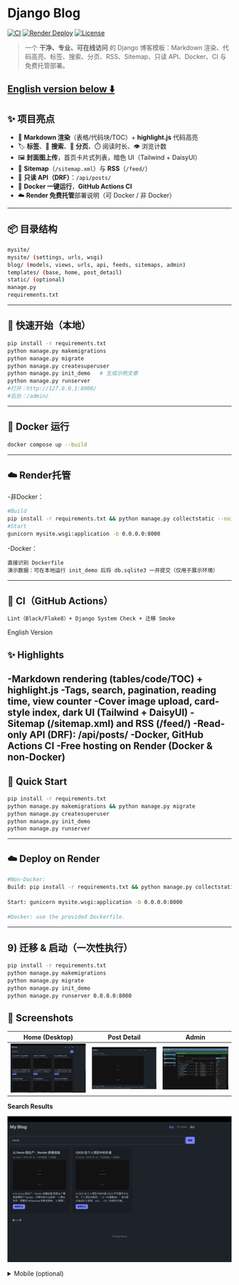 # Django Blog 
[![CI](https://github.com/<houscmessi>/<Django-Blog>/actions/workflows/ci.yml/badge.svg)](https://github.com/<houscmessi>/<Django-Blog>/actions)
[![Render Deploy](https://img.shields.io/badge/Render-Live%20Demo-blue?logo=render)](https://<你的render子域名>.onrender.com)
[![License](https://img.shields.io/badge/license-MIT-green)](./LICENSE)

> 一个 **干净、专业、可在线访问** 的 Django 博客模板：Markdown 渲染、代码高亮、标签、搜索、分页、RSS、Sitemap、只读 API、Docker、CI 与免费托管部署。

[English version below ⬇️](#english-version)
---

## ✨ 项目亮点
- 📝 **Markdown 渲染**（表格/代码块/TOC）+ **highlight.js** 代码高亮
- 🏷️ **标签**、🔎 **搜索**、📄 **分页**、⏱️ 阅读时长、👁️ 浏览计数
- 🖼️ **封面图上传**，首页卡片式列表，暗色 UI（Tailwind + DaisyUI）
- 🧭 **Sitemap**（`/sitemap.xml`）与 **RSS**（`/feed/`）
- 🔗 **只读 API（DRF）**：`/api/posts/`
- 🐳 **Docker 一键运行**，**GitHub Actions CI**
- ☁️ **Render 免费托管**部署说明（可 Docker / 非 Docker）
---
## 📦 目录结构
```bash
mysite/
mysite/ (settings, urls, wsgi)
blog/ (models, views, urls, api, feeds, sitemaps, admin)
templates/ (base, home, post_detail)
static/ (optional)
manage.py
requirements.txt
```
---

## 🚀 快速开始（本地）
```bash
pip install -r requirements.txt
python manage.py makemigrations
python manage.py migrate
python manage.py createsuperuser
python manage.py init_demo   # 生成示例文章
python manage.py runserver
#打开：http://127.0.0.1:8000/
#后台：/admin/
```
---
## 🐳 Docker 运行
```bash
docker compose up --build
```
---
## ☁️ Render托管
-非Docker：
```bash
#Build 
pip install -r requirements.txt && python manage.py collectstatic --noinput
#Start 
gunicorn mysite.wsgi:application -b 0.0.0.0:8000
```
-Docker：
```bash
直接识别 Dockerfile
演示数据：可在本地运行 init_demo 后将 db.sqlite3 一并提交（仅用于展示环境）
```
---
## 🧪 CI（GitHub Actions）
```bash
Lint（Black/Flake8）+ Django System Check + 迁移 Smoke
```


English Version

## ✨ Highlights
-Markdown rendering (tables/code/TOC) + highlight.js
-Tags, search, pagination, reading time, view counter
-Cover image upload, card-style index, dark UI (Tailwind + DaisyUI)
-Sitemap (/sitemap.xml) and RSS (/feed/)
-Read-only API (DRF): /api/posts/
-Docker, GitHub Actions CI
-Free hosting on Render (Docker & non-Docker)
---
## 🚀 Quick Start
```bash
pip install -r requirements.txt
python manage.py makemigrations && python manage.py migrate
python manage.py createsuperuser
python manage.py init_demo
python manage.py runserver
```
---
## ☁️ Deploy on Render
```bash
#Non-Docker:
Build: pip install -r requirements.txt && python manage.py collectstatic --noinput

Start: gunicorn mysite.wsgi:application -b 0.0.0.0:8000

#Docker: use the provided Dockerfile.
```

---

## 9) 迁移 & 启动（一次性执行）
```bash
pip install -r requirements.txt
python manage.py makemigrations
python manage.py migrate
python manage.py init_demo
python manage.py runserver 0.0.0.0:8000
```
## 📸 Screenshots

| Home (Desktop) | Post Detail | Admin |
|---|---|---|
| ![](docs/img/home-desktop.png) | ![](docs/img/post-detail.png) | ![](docs/img/admin-posts.png) |

**Search Results**

![](docs/img/search-results.png)

<details><summary>Mobile (optional)</summary>

</details>


